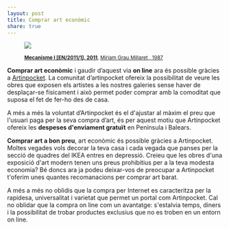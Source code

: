 ```yaml
---
layout: post
title: Comprar art econòmic
share: true
---
```


<figure class="text-center">
	<img src="http://www.artinpocket.cat/wp-content/uploads/2013/11/mecanisme-i-en20111-miriam-grau-millaret-2011-330.jpg">
	<figcaption>
		<p><small><strong><a href="http://www.artinpocket.cat/product/mecanisme-i-en20111-miriam-grau-millaret-2011-330/">Mecanisme I [EN/2011/1], 2011</a></strong>, <a href="http://www.artinpocket.cat/product-tag/miriam-grau-millaret/">Míriam Grau Millaret , 1987</a></small></p>
	</figcaption>
</figure>

**Comprar art econòmic** i gaudir d’aquest via **on line** ara és possible gràcies a [Artinpocket](http://www.artinpocket.cat/). La comunitat d’artinpocket ofereix la possibilitat de veure les obres que exposen els artistes a les nostres galeries sense haver de desplaçar-se físicament i això permet poder comprar amb la comoditat que suposa el fet de fer-ho des de casa.

A més a més la voluntat d’Artinpocket és el d'ajustar al màxim el preu que l'usuari paga per la seva compra d’art, és per aquest motiu que Artinpocket ofereix les **despeses d'enviament gratuït** en Península i Balears.

**Comprar art a bon preu**, art econòmic és possible gràcies a Artinpocket. Moltes vegades vols decorar la teva casa i cada vegada que panses per la secció de quadres del IKEA entres en depressió. Creieu que les obres d'una exposició d'art modern tenen uns preus prohibitius per a la teva modesta economia? Bé doncs ara ja podeu deixar-vos de preocupar a Artinpocket t'oferim unes quantes recomanacions per comprar art barat.

A més a més no oblidis que la compra per Internet es caracteritza per la rapidesa, universalitat i varietat que permet un portal com Artinpocket. Cal no oblidar que la compra on line com un avantatge: s'estalvia temps, diners i la possibilitat de trobar productes exclusius que no es troben en un entorn on line.